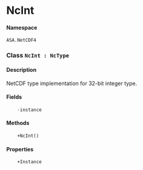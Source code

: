 # NcInt

#### Namespace
`ASA.NetCDF4`

### Class `NcInt : NcType`
#### Description
NetCDF type implementation for 32-bit integer type.
#### Fields
        -instance
#### Methods
        +NcInt()
#### Properties
        +Instance

